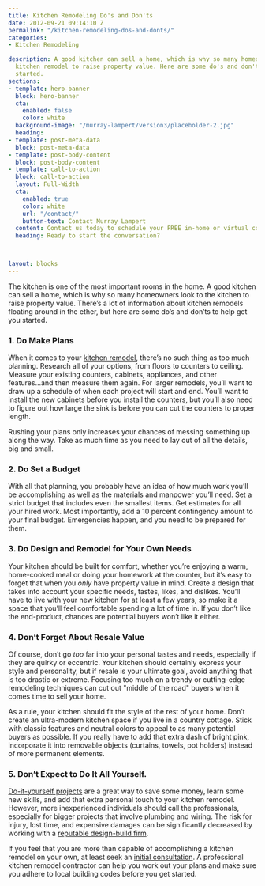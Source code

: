 ```yaml
---
title: Kitchen Remodeling Do's and Don'ts
date: 2012-09-21 09:14:10 Z
permalink: "/kitchen-remodeling-dos-and-donts/"
categories:
- Kitchen Remodeling

description: A good kitchen can sell a home, which is why so many homeowners take on a
  kitchen remodel to raise property value. Here are some do's and don'ts to get you
  started.
sections:
- template: hero-banner
  block: hero-banner
  cta:
    enabled: false
    color: white
  background-image: "/murray-lampert/version3/placeholder-2.jpg"
  heading: 
- template: post-meta-data
  block: post-meta-data
- template: post-body-content
  block: post-body-content
- template: call-to-action
  block: call-to-action
  layout: Full-Width
  cta:
    enabled: true
    color: white
    url: "/contact/"
    button-text: Contact Murray Lampert
  content: Contact us today to schedule your FREE in-home or virtual consultation.
  heading: Ready to start the conversation?



layout: blocks
---
```


The kitchen is one of the most important rooms in the home. A good kitchen can sell a home, which is why so many homeowners look to the kitchen to raise property value. There’s a lot of information about kitchen remodels floating around in the ether, but here are some do’s and don’ts to help get you started.

### 1. Do Make Plans

When it comes to your [kitchen remodel](/san-diego-kitchen-remodeling-services), there’s no such thing as too much planning. Research all of your options, from floors to counters to ceiling. Measure your existing counters, cabinets, appliances, and other features...and then measure them again. For larger remodels, you’ll want to draw up a schedule of when each project will start and end. You’ll want to install the new cabinets before you install the counters, but you’ll also need to figure out how large the sink is before you can cut the counters to proper length.

Rushing your plans only increases your chances of messing something up along the way. Take as much time as you need to lay out of all the details, big and small.

### 2. Do Set a Budget

With all that planning, you probably have an idea of how much work you’ll be accomplishing as well as the materials and manpower you’ll need. Set a strict budget that includes even the smallest items. Get estimates for all your hired work. Most importantly, add a 10 percent contingency amount to your final budget. Emergencies happen, and you need to be prepared for them.

### 3. Do Design and Remodel for Your Own Needs

Your kitchen should be built for comfort, whether you’re enjoying a warm, home-cooked meal or doing your homework at the counter, but it’s easy to forget that when you _only_ have property value in mind. Create a design that takes into account your specific needs, tastes, likes, and dislikes. You’ll have to live with your new kitchen for at least a few years, so make it a space that you’ll feel comfortable spending a lot of time in. If you don’t like the end-product, chances are potential buyers won’t like it either.

### 4. Don’t Forget About Resale Value

Of course, don’t go _too_ far into your personal tastes and needs, especially if they are quirky or eccentric. Your kitchen should certainly express your style and personality, but if resale is your ultimate goal, avoid anything that is too drastic or extreme. Focusing too much on a trendy or cutting-edge remodeling techniques can cut out "middle of the road" buyers when it comes time to sell your home.

As a rule, your kitchen should fit the style of the rest of your home. Don’t create an ultra-modern kitchen space if you live in a country cottage. Stick with classic features and neutral colors to appeal to as many potential buyers as possible. If you really have to add that extra dash of bright pink, incorporate it into removable objects (curtains, towels, pot holders) instead of more permanent elements.

### 5. Don’t Expect to Do It All Yourself.

[Do-it-yourself projects](/blog/categories#home-diy-tips) are a great way to save some money, learn some new skills, and add that extra personal touch to your kitchen remodel. However, more inexperienced individuals should call the professionals, especially for bigger projects that involve plumbing and wiring. The risk for injury, lost time, and expensive damages can be significantly decreased by working with a [reputable design-build firm](/about-murray-lampert-design-build-remodel).

If you feel that you are more than capable of accomplishing a kitchen remodel on your own, at least seek an [initial consultation](/contact). A professional kitchen remodel contractor can help you work out your plans and make sure you adhere to local building codes before you get started.

